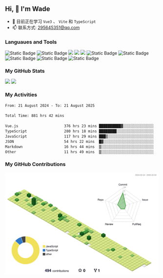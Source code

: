 ## Hi, 👋 I'm Wade

- 🌱 目前正在学习 `Vue3` 、 `Vite` 和 `TypeScript`
- 📫 联系方式: 295645351@qq.com

### Languaues and Tools

<span > 
  <img alt="Static Badge" src="https://img.shields.io/badge/Vue-%2342b883?style=flat-square&logo=Vue&logoColor=%23fff"> 
  <img alt="Static Badge" src="https://img.shields.io/badge/TypeScript-%230072b3?style=flat-square&logo=TypeScript&logoColor=%23fff"> 
  <img src="https://img.shields.io/badge/-JavaScript-F7DF1E?style=flat-square&logo=javascript&logoColor=white" /> 
  <img src="https://img.shields.io/badge/-HTML5-E34F26?style=flat-square&logo=html5&logoColor=white" /> 
  <img src="https://img.shields.io/badge/-CSS3-1572B6?style=flat-square&logo=css3" /> 
  <img alt="Static Badge" src="https://img.shields.io/badge/Webpack-%230072b3?style=flat-square&logo=webpack&logoColor=%23fff"> 
  <img alt="Static Badge" src="https://img.shields.io/badge/Vite-%239a60fe?style=flat-square&logo=vite&logoColor=%23fff"> 
  <img alt="Static Badge" src="https://img.shields.io/badge/Sass-%23c66394?style=flat-square&logo=Sass&logoColor=%23fff"> 
  <img alt="Static Badge" src="https://img.shields.io/badge/Visual_Studio_Code-007ACC?style=flat-square&logo=Visual-Studio-Code&logoColor=white"> 
  <img alt="Static Badge" src="https://img.shields.io/badge/Git-F05032?style=flat-square&logo=Git&logoColor=white">  
</span>


### My GitHub Stats

<div align="left">
  <img src="https://github-readme-stats.vercel.app/api?username=Cwd295645351&show_icons=true" /> 
  <img src="https://github-readme-stats.vercel.app/api/top-langs/?username=Cwd295645351&layout=compact&langs_count=6&text_color=000&icon_color=fff&theme=graywhite" />
</div>

### My Activities

<!--START_SECTION:waka-->

```txt
From: 21 August 2024 - To: 21 August 2025

Total Time: 881 hrs 42 mins

Vue.js                     376 hrs 23 mins ██████████▓░░░░░░░░░░░░░░   42.69 %
TypeScript                 280 hrs 18 mins ████████░░░░░░░░░░░░░░░░░   31.79 %
JavaScript                 117 hrs 29 mins ███▒░░░░░░░░░░░░░░░░░░░░░   13.33 %
JSON                       54 hrs 22 mins  █▓░░░░░░░░░░░░░░░░░░░░░░░   06.17 %
Markdown                   16 hrs 44 mins  ▒░░░░░░░░░░░░░░░░░░░░░░░░   01.90 %
Other                      11 hrs 49 mins  ▒░░░░░░░░░░░░░░░░░░░░░░░░   01.34 %
```

<!--END_SECTION:waka-->

### My GitHub Contributions

![](./profile-3d-contrib/profile-green-animate.svg)
